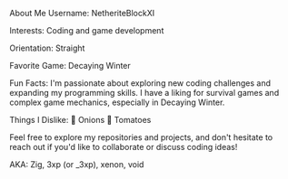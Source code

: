 About Me
Username: NetheriteBlockXI

Interests: Coding and game development

Orientation: Straight

Favorite Game: Decaying Winter

Fun Facts:
I'm passionate about exploring new coding challenges and expanding my programming skills.
I have a liking for survival games and complex game mechanics, especially in Decaying Winter.

Things I Dislike:
🧅 Onions
🍅 Tomatoes

Feel free to explore my repositories and projects, and don't hesitate to reach out if you'd like to collaborate or discuss coding ideas!

AKA: Zig, 3xp (or _3xp), xenon, void
